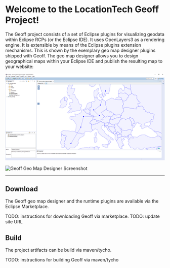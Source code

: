 Welcome to the LocationTech Geoff Project!
===================


The Geoff project consists of a set of Eclipse plugins for visualizing geodata within Eclipse RCPs (or the Eclipse IDE). It uses OpenLayers3 as a rendering engine. It is extensible by means of the Eclipse plugins extension mechanisms. This is shown by the exemplary geo map designer plugins shipped with Geoff. The geo map designer allows you to design geographical maps within your Eclipse IDE and publish the resulting map to your website:

![Geoff Geo Map Designer Screenshot](https://raw.githubusercontent.com/locationtech/geoff/master/docs/screenshots/demo-drawing.png)


![Geoff Geo Map Designer Screenshot](https://raw.githubusercontent.com/locationtech/geoff/master/docs/screenshots/demo-map.png)

----------


Download
-------------

The Geoff geo map designer and the runtime plugins are available via the Eclipse Marketplace.

TODO: instructions for downloading Geoff via marketplace.
TODO: update site URL


Build
-------------

The project artifacts can be build via maven/tycho.

TODO: instructions for building Geoff via maven/tycho
